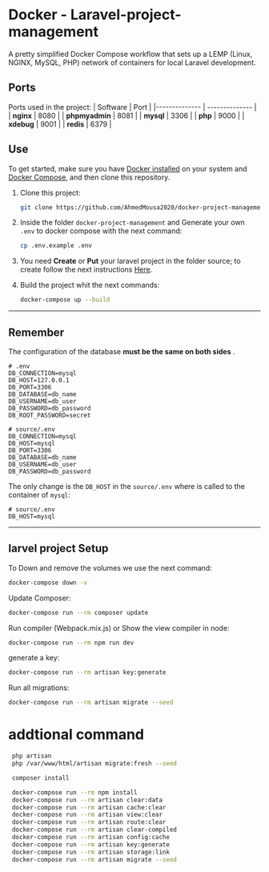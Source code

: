 # Docker - Laravel-project-management


A pretty simplified Docker Compose workflow that sets up a LEMP (Linux, NGINX, MySQL, PHP) network of containers for local Laravel development.

## Ports

Ports used in the project:
| Software | Port |
|-------------- | -------------- |
| **nginx** | 8080 |
| **phpmyadmin** | 8081 |
| **mysql** | 3306 |
| **php** | 9000 |
| **xdebug** | 9001 |
| **redis** | 6379 |

## Use

To get started, make sure you have [Docker installed](https://docs.docker.com/) on your system and [Docker Compose](https://docs.docker.com/compose/install/), and then clone this repository.

1. Clone this project:

   ```sh
   git clone https://github.com/AhmedMousa2020/docker-project-management.git
   ```

2. Inside the folder `docker-project-management` and Generate your own `.env` to docker compose with the next command:

   ```sh
   cp .env.example .env
   ```

3. You need **Create** or **Put** your laravel project in the folder source; to create follow the next instructions [Here](source/README.md).

4. Build the project whit the next commands:

   ```sh
   docker-compose up --build
   ```

---

## Remember

The configuration of the database **must be the same on both sides** .

```dotenv
# .env
DB_CONNECTION=mysql
DB_HOST=127.0.0.1
DB_PORT=3306
DB_DATABASE=db_name
DB_USERNAME=db_user
DB_PASSWORD=db_password
DB_ROOT_PASSWORD=secret
```

```dotenv
# source/.env
DB_CONNECTION=mysql
DB_HOST=mysql
DB_PORT=3306
DB_DATABASE=db_name
DB_USERNAME=db_user
DB_PASSWORD=db_password
```

The only change is the `DB_HOST` in the `source/.env` where is called to the container of `mysql`:

```dotenv
# source/.env
DB_HOST=mysql
```

---

## larvel project Setup

To Down and remove the volumes we use the next command:

```sh
docker-compose down -v
```

Update Composer:

```sh
docker-compose run --rm composer update
```

Run compiler (Webpack.mix.js) or Show the view compiler in node:

```sh
docker-compose run --rm npm run dev
```
generate a key:

```sh
docker-compose run --rm artisan key:generate
```

Run all migrations:

```sh
docker-compose run --rm artisan migrate --seed
```

# addtional command

```sh
 php artisan
 php /var/www/html/artisan migrate:fresh --seed

 composer install 

 docker-compose run --rm npm install 
 docker-compose run --rm artisan clear:data
 docker-compose run --rm artisan cache:clear 
 docker-compose run --rm artisan view:clear 
 docker-compose run --rm artisan route:clear 
 docker-compose run --rm artisan clear-compiled 
 docker-compose run --rm artisan config:cache
 docker-compose run --rm artisan key:generate
 docker-compose run --rm artisan storage:link
 docker-compose run --rm artisan migrate --seed

 ```